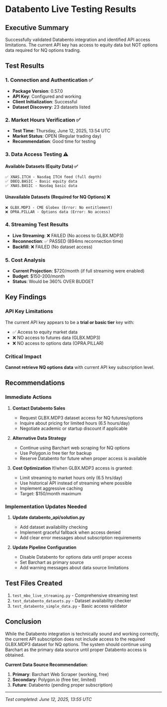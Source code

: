 # Databento Live Testing Results

## Executive Summary
Successfully validated Databento integration and identified API access limitations. The current API key has access to equity data but NOT options data required for NQ options trading.

## Test Results

### 1. Connection and Authentication ✅
- **Package Version**: 0.57.0
- **API Key**: Configured and working
- **Client Initialization**: Successful
- **Dataset Discovery**: 23 datasets listed

### 2. Market Hours Verification ✅
- **Test Time**: Thursday, June 12, 2025, 13:54 UTC
- **Market Status**: OPEN (Regular trading day)
- **Recommendation**: Good time for testing

### 3. Data Access Testing ⚠️

#### Available Datasets (Equity Data) ✅
```
✅ XNAS.ITCH - Nasdaq ITCH feed (full depth)
✅ DBEQ.BASIC - Basic equity data
✅ XNAS.BASIC - Nasdaq basic data
```

#### Unavailable Datasets (Required for NQ Options) ❌
```
❌ GLBX.MDP3 - CME Globex (Error: No entitlement)
❌ OPRA.PILLAR - Options data (Error: No access)
```

### 4. Streaming Test Results
- **Live Streaming**: ❌ FAILED (No access to GLBX.MDP3)
- **Reconnection**: ✅ PASSED (894ms reconnection time)
- **Backfill**: ❌ FAILED (No dataset access)

### 5. Cost Analysis
- **Current Projection**: $720/month (if full streaming were enabled)
- **Budget**: $150-200/month
- **Status**: Would be 360% OVER BUDGET

## Key Findings

### API Key Limitations
The current API key appears to be a **trial or basic tier** key with:
- ✅ Access to equity market data
- ❌ NO access to futures data (GLBX.MDP3)
- ❌ NO access to options data (OPRA.PILLAR)

### Critical Impact
**Cannot retrieve NQ options data** with current API key subscription level.

## Recommendations

### Immediate Actions
1. **Contact Databento Sales**
   - Request GLBX.MDP3 dataset access for NQ futures/options
   - Inquire about pricing for limited hours (6.5 hours/day)
   - Negotiate academic or startup discount if applicable

2. **Alternative Data Strategy**
   - Continue using Barchart web scraping for NQ options
   - Use Polygon.io free tier for backup
   - Reserve Databento for future when proper access is available

3. **Cost Optimization**
   If/when GLBX.MDP3 access is granted:
   - Limit streaming to market hours only (6.5 hrs/day)
   - Use historical API instead of streaming where possible
   - Implement aggressive caching
   - Target: $150/month maximum

### Implementation Updates Needed
1. **Update databento_api/solution.py**
   - Add dataset availability checking
   - Implement graceful fallback when access denied
   - Add clear error messages about subscription requirements

2. **Update Pipeline Configuration**
   - Disable Databento for options data until proper access
   - Set Barchart as primary source
   - Add warning messages about data source limitations

## Test Files Created
1. `test_mbo_live_streaming.py` - Comprehensive streaming test
2. `test_databento_datasets.py` - Dataset availability checker
3. `test_databento_simple_data.py` - Basic access validator

## Conclusion
While the Databento integration is technically sound and working correctly, the current API subscription does not include access to the required GLBX.MDP3 dataset for NQ options. The system should continue using Barchart as the primary data source until proper Databento access is obtained.

**Current Data Source Recommendation**:
1. **Primary**: Barchart Web Scraper (working, free)
2. **Secondary**: Polygon.io (free tier, limited)
3. **Future**: Databento (pending proper subscription)

---
*Test completed: June 12, 2025, 13:55 UTC*
